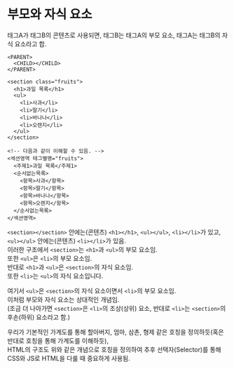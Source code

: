 # 부모와 자식 요소
태그A가 태그B의 콘텐츠로 사용되면, 태그B는 태그A의 부모 요소, 태그A는 태그B의 자식 요소라고 합.

```
<PARENT>
  <CHILD></CHILD>
</PARENT>
```
```
<section class="fruits">
  <h1>과일 목록</h1>
  <ul>
    <li>사과</li>
    <li>딸기</li>
    <li>바나나</li>
    <li>오렌지</li>
  </ul>
</section>

<!-- 다음과 같이 이해할 수 있음. -->
<섹션영역 태그별명="fruits">
  <주제1>과일 목록</주제1>
  <순서없는목록>
    <항목>사과</항목>
    <항목>딸기</항목>
    <항목>바나나</항목>
    <항목>오렌지</항목>
  </순서없는목록>
</섹션영역>
```
`<section></section>` 안에는(콘텐츠) `<h1></h1>`, `<ul></ul>`, `<li></li>`가 있고,  
`<ul></ul>` 안에는(콘텐츠) `<li></li>`가 있음.  
이러한 구조에서 `<section>`는 `<h1>`과 `<ul>`의 부모 요소임.  
또한 `<ul>`은 `<li>`의 부모 요소임.  
반대로 `<h1>`과 `<ul>`은 `<section>`의 자식 요소임.  
또한 `<li>`는 `<ul>`의 자식 요소입니다.  
  
여기서 `<ul>`은 `<section>`의 자식 요소이면서 `<li>`의 부모 요소임.  
이처럼 부모와 자식 요소는 상대적인 개념임.  
(조금 더 나아가면 `<section>`은 `<li>`의 조상(상위) 요소, 반대로 `<li>`는 `<section>`의 후손(하위) 요소라고 함.)  
  
우리가 기본적인 가계도를 통해 할아버지, 엄마, 삼촌, 형제 같은 호칭을 정의하듯(혹은 반대로 호칭을 통해 가계도를 이해하듯),  
HTML의 구조도 위와 같은 개념으로 호칭을 정의하여 추후 선택자(Selector)를 통해 CSS와 JS로 HTML을 다룰 때 중요하게 사용됨.  